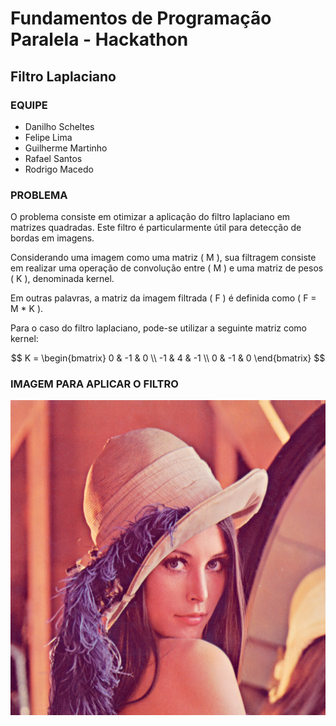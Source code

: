 # Fundamentos de Programação Paralela - Hackathon

## Filtro Laplaciano

### EQUIPE
- Danilho Scheltes
- Felipe Lima
- Guilherme Martinho
- Rafael Santos
- Rodrigo Macedo

### PROBLEMA
O problema consiste em otimizar a aplicação do filtro laplaciano em matrizes quadradas. Este filtro é particularmente útil para detecção de bordas em imagens.

Considerando uma imagem como uma matriz \( M \), sua filtragem consiste em realizar uma operação de convolução entre \( M \) e uma matriz de pesos \( K \), denominada kernel.

Em outras palavras, a matriz da imagem filtrada \( F \) é definida como \( F = M * K \).

Para o caso do filtro laplaciano, pode-se utilizar a seguinte matriz como kernel:

$$
K = \begin{bmatrix}
     0 & -1 &  0 \\
    -1 &  4 & -1 \\
     0 & -1 &  0
\end{bmatrix}
$$

### IMAGEM PARA APLICAR O FILTRO
![Imagem de Lena](lena.png "Imagem de Lena")
